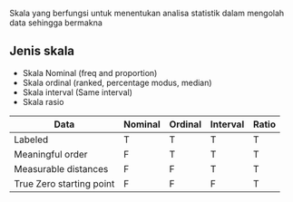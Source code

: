 Skala yang berfungsi untuk menentukan analisa statistik dalam mengolah data sehingga bermakna

## Jenis skala

- Skala Nominal (freq and proportion)
- Skala ordinal (ranked, percentage modus, median)
- Skala interval (Same interval)
- Skala rasio

| Data                     | Nominal | Ordinal | Interval | Ratio |
| ------------------------ | ------- | ------- | -------- | ----- |
| Labeled                  | T       | T       | T        | T     |
| Meaningful order         | F       | T       | T        | T     |
| Measurable distances     | F       | F       | T        | T     |
| True Zero starting point | F       | F       | F        | T     |

